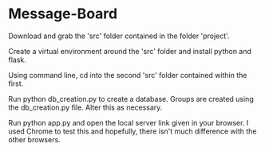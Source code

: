 # Message-Board

Download and grab the 'src' folder contained in the folder 'project'.

Create a virtual environment around the 'src' folder and install python and flask.

Using command line, cd into the second 'src' folder contained within the first.

Run python db_creation.py to create a database. Groups are created using the db_creation.py file. Alter this as necessary.

Run python app.py and open the local server link given in your browser. I used Chrome to test this and hopefully, there isn't much difference with the other browsers.
